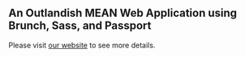 ## An Outlandish MEAN Web Application using Brunch, Sass, and Passport

Please visit [our website](http://outlandish.com/blog/creating-a-node-js-mean-web-application-with-brunch-sass-and-passport "Creating a Node JS MEAN Web Application with Brunch, Sass, and Passport") to see more details.